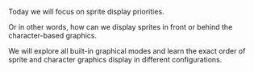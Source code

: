Today we will focus on sprite display priorities. 

Or in other words, how can we display sprites in front or behind the character-based graphics.

We will explore all built-in graphical modes and learn the exact order of sprite and character graphics display in different configurations.